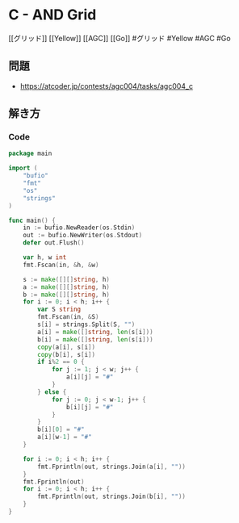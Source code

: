 # C - AND Grid
[[グリッド]] [[Yellow]] [[AGC]] [[Go]]
#グリッド #Yellow #AGC #Go 

## 問題
- https://atcoder.jp/contests/agc004/tasks/agc004_c

## 解き方
### Code
```go
package main

import (
	"bufio"
	"fmt"
	"os"
	"strings"
)

func main() {
	in := bufio.NewReader(os.Stdin)
	out := bufio.NewWriter(os.Stdout)
	defer out.Flush()

	var h, w int
	fmt.Fscan(in, &h, &w)

	s := make([][]string, h)
	a := make([][]string, h)
	b := make([][]string, h)
	for i := 0; i < h; i++ {
		var S string
		fmt.Fscan(in, &S)
		s[i] = strings.Split(S, "")
		a[i] = make([]string, len(s[i]))
		b[i] = make([]string, len(s[i]))
		copy(a[i], s[i])
		copy(b[i], s[i])
		if i%2 == 0 {
			for j := 1; j < w; j++ {
				a[i][j] = "#"
			}
		} else {
			for j := 0; j < w-1; j++ {
				b[i][j] = "#"
			}
		}
		b[i][0] = "#"
		a[i][w-1] = "#"
	}

	for i := 0; i < h; i++ {
		fmt.Fprintln(out, strings.Join(a[i], ""))
	}
	fmt.Fprintln(out)
	for i := 0; i < h; i++ {
		fmt.Fprintln(out, strings.Join(b[i], ""))
	}
}
```